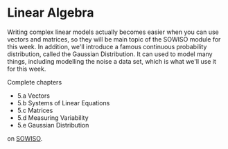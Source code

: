 
# Linear Algebra

Writing complex linear models actually becomes easier when you can use vectors
and matrices, so they will be main topic of the SOWISO module for this week. In
addition, we'll introduce a famous continuous probability distribution, called
the Gaussian Distribution. It can used to model many things, including
modelling the noise a data set, which is what we'll use it for this week.

Complete chapters

* 5.a Vectors
* 5.b Systems of Linear Equations
* 5.c Matrices
* 5.d Measuring Variability
* 5.e Gaussian Distribution

on [SOWISO](https://uva.sowiso.nl/).


